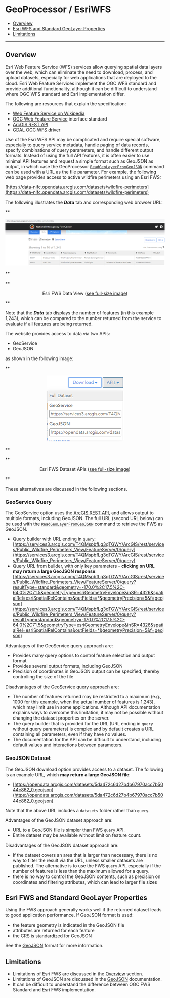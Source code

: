 # GeoProcessor / EsriWFS

* [Overview](#overview)
* [Esri WFS and Standard GeoLayer Properties](#esri-wfs-and-standard-geolayer-properties)
* [Limitations](#limitations)

----------------

## Overview ##

Esri Web Feature Service (WFS) services allow querying spatial data layers over the web,
which can eliminate the need to download, process, and upload datasets,
especially for web applications that are deployed to the cloud.
Esri Web Feature Services implement the OGC WFS standard and provide additional functionality,
although it can be difficult to understand where OGC WFS standard and
Esri implementation differ.

The following are resources that explain the specification:

* [Web Feature Service on Wikipedia](https://en.wikipedia.org/wiki/Web_Feature_Service#:~:text=The%20basic%20Web%20Feature%20Service,web%20feature%20server%20using%20HTTP.)
* [OGC Web Feature Service](https://www.ogc.org/standards/wfs) interface standard
* [ArcGIS REST API](https://developers.arcgis.com/rest/services-reference/query-feature-service-layer-.htm)
* [GDAL OGC WFS driver](https://gdal.org/drivers/vector/wfs.html#vector-wfs)

Use of the Esri WFS API may be complicated and require special software,
especially to query service metadata, handle paging of data records,
specify combinations of query parameters, and handle different output formats.
Instead of using the full API features,
it is often easier to use minimal API features and request a simple format such as GeoJSON as output,
in which case the GeoProcessor
[`ReadGeoLayerFromGeoJSON`](../../command-ref/ReadGeoLayerFromGeoJSON/ReadGeoLayerFromGeoJSON.md) command can be
used with a URL as the file parameter.
For example, the following web page provides access to active wildfire perimeters using an Esri FWS:

[https://data-nifc.opendata.arcgis.com/datasets/wildfire-perimeters](https://data-nifc.opendata.arcgis.com/datasets/wildfire-perimeters)

The following illustrates the ***Data*** tab and corresponding web browser URL:

**<p style="text-align: center;">
![data-view](data-view.png)
</p>**

**<p style="text-align: center;">
Esri FWS Data View (<a href="../data-view.png">see full-size image</a>)
</p>**

Note that the ***Data*** tab displays the number of features (in this example 1,243),
which can be compared to the number returned from the service to evaluate if all
features are being returned.

The website provides access to data via two APIs:

* GeoService
* GeoJSON

as shown in the following image:

**<p style="text-align: center;">
![download-apis](download-apis.png)
</p>**

**<p style="text-align: center;">
Esri FWS Dataset APIs (<a href="../download-apis.png">see full-size image</a>)
</p>**

These alternatives are discussed in the following sections.

### GeoService Query

The GeoService option uses the
[ArcGIS REST API](https://developers.arcgis.com/rest/services-reference/query-feature-service-layer-.htm),
and allows output to multiple formats, including GeoJSON.  The full URL (second URL below) can be used with the
[`ReadGeoLayerFromGeoJSON`](../../command-ref/ReadGeoLayerFromGeoJSON/ReadGeoLayerFromGeoJSON.md) command to retrieve the FWS as GeoJSON.

* Query builder with URL ending in `query`: [https://services3.arcgis.com/T4QMspbfLg3qTGWY/ArcGIS/rest/services/Public_Wildfire_Perimeters_View/FeatureServer/0/query](https://services3.arcgis.com/T4QMspbfLg3qTGWY/ArcGIS/rest/services/Public_Wildfire_Perimeters_View/FeatureServer/0/query)
* Query URL from builder, with only key parameters - **clicking on URL may return a large GeoJSON response**: [https://services3.arcgis.com/T4QMspbfLg3qTGWY/ArcGIS/rest/services/Public_Wildfire_Perimeters_View/FeatureServer/0/query?resultType=standard&geometry=-170.0%2C17.5%2C-64.0%2C71.5&geometryType=esriGeometryEnvelope&inSR=4326&spatialRel=esriSpatialRelContains&outFields=*&geometryPrecision=5&f=geojson](https://services3.arcgis.com/T4QMspbfLg3qTGWY/ArcGIS/rest/services/Public_Wildfire_Perimeters_View/FeatureServer/0/query?resultType=standard&geometry=-170.0%2C17.5%2C-64.0%2C71.5&geometryType=esriGeometryEnvelope&inSR=4326&spatialRel=esriSpatialRelContains&outFields=*&geometryPrecision=5&f=geojson)

Advantages of the GeoService query approach are:

* Provides many query options to control feature selection and output format
* Provides several output formats, including GeoJSON
* Precision of coordinates in GeoJSON output can be specified,
thereby controlling the size of the file

Disadvantages of the GeoService query approach are:

* The number of features returned may be restricted to a maximum (e.g., 1000 for this example, when the actual number of features is 1,243),
which may limit use in some applications.
Although API documentation explains ways to overcome this limitation,
it may not be possible without changing the dataset properties on the server.
* The query builder that is provided for the URL
(URL ending in `query` without query parameters) is complex
and by default creates a URL containing all parameters,
even if they have no values.
* The documentation for the API can be difficult to understand,
including default values and interactions between parameters.

### GeoJSON Dataset

The GeoJSON download option provides access to a dataset.  The following is an example URL,
which **may return a large GeoJSON file**:

* [https://opendata.arcgis.com/datasets/5da472c6d27b4b67970acc7b5044c862_0.geojson](https://opendata.arcgis.com/datasets/5da472c6d27b4b67970acc7b5044c862_0.geojson)

Note that the above URL includes a `datasets` folder rather than `query`.

Advantages of the GeoJSON dataset approach are:

* URL to a GeoJSON file is simpler than FWS `query` API.
* Entire dataset may be available without limit on feature count.

Disadvantages of the GeoJSON dataset approach are:

* If the dataset covers an area that is larger than necessary,
there is no way to filter the result via the URL,
unless smaller datasets are published.
The alternative is to use the FWS `query` API,
especially if the number of features is less than the maximum allowed for a query.
* there is no way to control the GeoJSON contents, such as precision on coordinates and
filtering attributes, which can lead to larger file sizes

## Esri FWS and Standard GeoLayer Properties ##

Using the FWS approach generally works well if the returned dataset leads to good application performance.
If GeoJSON format is used:

* the feature geometry is indicated in the GeoJSON file
* attributes are returned for each feature
* the CRS is standardized for GeoJSON

See the [GeoJSON](../GeoJSON/GeoJSON.md) format for more information.

## Limitations ##

* Limitations of Esri FWS are  discussed in the [Overview](#overview) section.
* Limitations of GeoJSON are discussed in the [GeoJSON](../GeoJSON/GeoJSON.md) documentation.
* It can be difficult to understand the difference between OGC FWS Standard and Esri FWS implementation.
